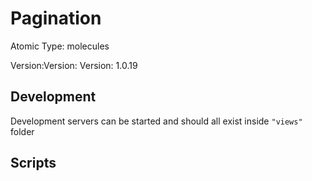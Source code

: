 # Pagination

Atomic Type: molecules

Version:Version: Version: 1.0.19






## Development

Development servers can be started and should all exist inside `"views"` folder

## Scripts
